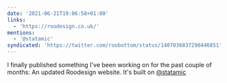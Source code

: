 ```yaml
---
date: '2021-06-21T19:06:58+01:00'
links:
  - 'https://roodesign.co.uk/'
mentions:
  - '@statamic'
syndicated: 'https://twitter.com/roobottom/status/1407036837290446851'
---
```

I finally published something I've been working on for the past couple of months: An updated Roodesign website. It's built on [@statamic](https://twitter.com/@statamic) 

